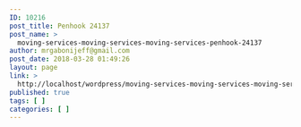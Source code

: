 ```yaml
---
ID: 10216
post_title: Penhook 24137
post_name: >
  moving-services-moving-services-moving-services-penhook-24137
author: mrgabonijeff@gmail.com
post_date: 2018-03-28 01:49:26
layout: page
link: >
  http://localhost/wordpress/moving-services-moving-services-moving-services-penhook-24137/
published: true
tags: [ ]
categories: [ ]
---
```

